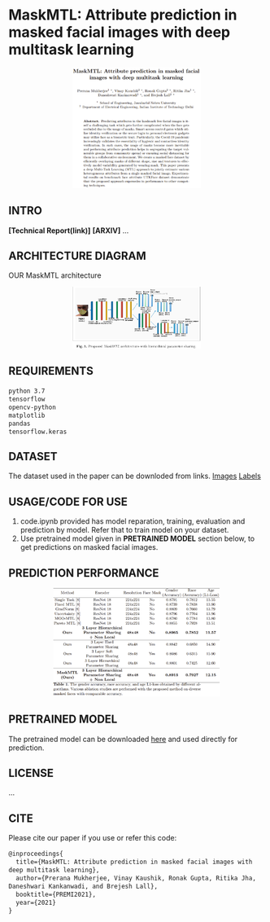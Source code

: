 # MaskMTL: Attribute prediction in masked facial images with deep multitask learning
<div align=center>
<img src="https://github.com/dk-github-acc/Attribute-prediction-in-masked-facial-images-with-deep-multitask-learning/blob/main/Images/ML_extensn_paper.png" width="50%" height="50%" />
</div>

## INTRO
**[Technical Report(link)]** **[ARXIV]**
...

## ARCHITECTURE DIAGRAM
OUR MaskMTL architecture

<div align=center>
<img src="Images/mask_mtl_architecture.png" width="50%" height="50%" />
</div>

## REQUIREMENTS
```
python 3.7
tensorflow
opencv-python
matplotlib
pandas
tensorflow.keras
```

## DATASET
The dataset used in the paper can be downloded from links.
[Images]()   [Labels](https://drive.google.com/file/d/10YXRLApAaCFYlaW3qpBNq6UUZ1D2WnqR/view?usp=sharing)

## USAGE/CODE FOR USE
1. code.ipynb provided has model reparation, training, evaluation and prediction by model. Refer that to train model on your dataset.
2. Use pretrained model given in **PRETRAINED MODEL** section below, to get predictions on masked facial images.
 
## PREDICTION PERFORMANCE
<div align=center>
<img src="Images/ml_extension_performance.png" width="65%" height="50%" />
</div>

## PRETRAINED MODEL
The pretrained model can be downloaded [here](https://drive.google.com/file/d/1g9zaYqbcP9ifyeIaOEHWITSowePwkbXv/view?usp=sharing) and used directly for prediction.

## LICENSE
...

## CITE
Please cite our paper if you use or refer this code:

```
@inproceedings{
  title={MaskMTL: Attribute prediction in masked facial images with deep multitask learning},
  author={Prerana Mukherjee, Vinay Kaushik, Ronak Gupta, Ritika Jha, Daneshwari Kankanwadi, and Brejesh Lall},
  booktitle={PREMI2021},
  year={2021}
}
```
